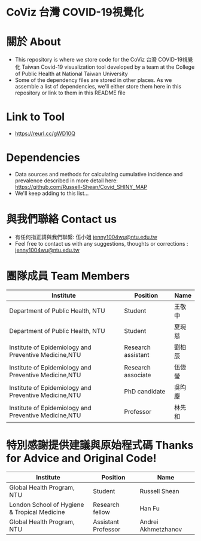 # CoViz 台灣 COVID-19視覺化

# 關於 About 
- This repository is where we store code for the CoViz 台灣 COVID-19視覺化 Taiwan Covid-19 visualization tool developed by a team at the College of Public Health at National Taiwan University
- Some of the dependency files are stored in other places. As we assemble a list of dependencies, we'll either store them here in this repository or link to them in this README file


# Link to Tool
- https://reurl.cc/gWD10Q 

# Dependencies
- Data sources and methods for calculating cumulative incidence and prevalence described in more detail here:      
  https://github.com/Russell-Shean/Covid_SHINY_MAP
- We'll keep adding to this list...

# 與我們聯絡 Contact us
- 有任何指正請與我們聯繫: 伍小姐 <jenny1004wu@ntu.edu.tw>
- Feel free to contact us with any suggestions, thoughts or corrections :  <jenny1004wu@ntu.edu.tw>

# 團隊成員 Team Members
|Institute|Position|Name|
|---------|--------|----|
|Department of Public Health, NTU| 	Student| 	王敬中|
|Department of Public Health, NTU| 	Student| 	夏琬慈|
|Institute of Epidemiology and Preventive Medicine,NTU| 	Research assistant| 	劉柏辰|
|Institute of Epidemiology and Preventive Medicine,NTU| 	Research associate| 	伍倢瑩|
|Institute of Epidemiology and Preventive Medicine,NTU| 	PhD candidate| 	吳昀麇|
|Institute of Epidemiology and Preventive Medicine,NTU| 	Professor| 	林先和| 

# 特別感謝提供建議與原始程式碼          Thanks for Advice and Original Code!
|Institute|Position|Name|
|---------|--------|----|
|Global Health Program, NTU| 	Student| 	Russell Shean|
|London School of Hygiene & Tropical Medicine| 	Research fellow| 	Han Fu|
|Global Health Program, NTU| 	Assistant Professor| 	Andrei Akhmetzhanov| 







